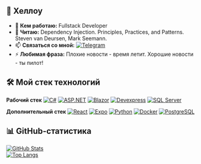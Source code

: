 ## 👋 Хеллоу 
- 🔭 **Кем работаю:** Fullstack Developer
- 🌱 **Читаю:** Dependency Injection. Principles, Practices, and Patterns. Steven van Deursen, Mark Seemann.
- 📫 **Связаться со мной:** [![Telegram](https://img.shields.io/badge/-Telegram-26A5E4?logo=telegram)](https://t.me/sdrn1k)
- ⚡ **Любимая фраза:** Плохие новости - время летит. Хорошие новости - ты пилот!

## 🛠️ Мой стек технологий
**Рабочий стек**
[![C#](https://img.shields.io/badge/-C%23-239120?logo=c-sharp&logoColor=white)]()
[![ASP.NET](https://img.shields.io/badge/-ASP.NET-512BD4?logo=.net&logoColor=white)]()
[![Blazor](https://img.shields.io/badge/-Blazor-512BD4?logo=blazor&logoColor=white)]()
[![Devexpress](https://img.shields.io/badge/-DevExpress-FF7200?logo=devexpress&logoColor=white)]()
[![SQL Server](https://img.shields.io/badge/-SQL%20Server-CC2927?logo=microsoft-sql-server&logoColor=white)]()

**Дополнительный стек**
[![React](https://img.shields.io/badge/-React-61DAFB?logo=react&logoColor=black)]()
[![Expo](https://img.shields.io/badge/-Expo-000020?logo=expo&logoColor=white)]()
[![Python](https://img.shields.io/badge/-Python-3776AB?logo=python&logoColor=white)]()
[![Docker](https://img.shields.io/badge/-Docker-2496ED?logo=docker&logoColor=white)]()
[![PostgreSQL](https://img.shields.io/badge/-PostgreSQL-4169E1?logo=postgresql&logoColor=white)]()

## 📊 GitHub-статистика

[![GitHub Stats](https://github-readme-stats.vercel.app/api?username=M0untain13&show_icons=true&theme=dracula&hide_border=true)](https://github.com/M0untain13)  
[![Top Langs](https://github-readme-stats.vercel.app/api/top-langs/?username=M0untain13&layout=compact&theme=dracula&hide_border=true)](https://github.com/M0untain13) 
